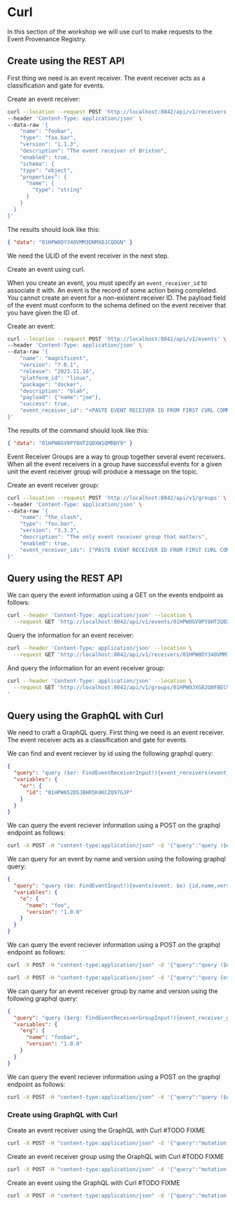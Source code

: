 # Curl

In this section of the workshop we will use curl to make requests to the Event
Provenance Registry.

## Create using the REST API

First thing we need is an event receiver. The event receiver acts as a
classification and gate for events.

Create an event receiver:

```bash
curl --location --request POST 'http://localhost:8042/api/v1/receivers' \
--header 'Content-Type: application/json' \
--data-raw '{
    "name": "foobar",
    "type": "foo.bar",
    "version": "1.1.3",
    "description": "The event receiver of Brixton",
    "enabled": true,
    "schema": {
    "type": "object",
    "properties": {
      "name": {
        "type": "string"
      }
    }
  }
}'
```

The results should look like this:

```json
{ "data": "01HPW0DY340VMM3DNMX8JCQDGN" }
```

We need the ULID of the event receiver in the next step.

Create an event using curl.

When you create an event, you must specify an `event_receiver_id` to associate
it with. An event is the record of some action being completed. You cannot
create an event for a non-existent receiver ID. The payload field of the event
must conform to the schema defined on the event receiver that you have given the
ID of.

Create an event:

```bash
curl --location --request POST 'http://localhost:8042/api/v1/events' \
--header 'Content-Type: application/json' \
--data-raw '{
    "name": "magnificent",
    "version": "7.0.1",
    "release": "2023.11.16",
    "platform_id": "linux",
    "package": "docker",
    "description": "blah",
    "payload": {"name":"joe"},
    "success": true,
    "event_receiver_id": "<PASTE EVENT RECEIVER ID FROM FIRST CURL COMMAND>"
}'
```

The results of the command should look like this:

```json
{ "data": "01HPW0GV9PY8HT2Q0XW1QMRBY9" }
```

Event Receiver Groups are a way to group together several event receivers. When
all the event receivers in a group have successful events for a given unit the
event receiver group will produce a message on the topic.

Create an event receiver group:

```bash
curl --location --request POST 'http://localhost:8042/api/v1/groups' \
--header 'Content-Type: application/json' \
--data-raw '{
    "name": "the_clash",
    "type": "foo.bar",
    "version": "3.3.3",
    "description": "The only event receiver group that matters",
    "enabled": true,
    "event_receiver_ids": ["PASTE EVENT RECEIVER ID FROM FIRST CURL COMMAND"]
}'
```

## Query using the REST API

We can query the event information using a GET on the events endpoint as
follows:

```bash
curl --header 'Content-Type: application/json' --location \
  --request GET 'http://localhost:8042/api/v1/events/01HPW0GV9PY8HT2Q0XW1QMRBY9'
```

Query the information for an event receiver:

```bash
curl --header 'Content-Type: application/json' --location \
  --request GET 'http://localhost:8042/api/v1/receivers/01HPW0DY340VMM3DNMX8JCQDGN'
```

And query the information for an event receiver group:

```bash
curl --header 'Content-Type: application/json' --location \
  --request GET 'http://localhost:8042/api/v1/groups/01HPW0JXG82Q0FBEC9M8P2Q6J8
'
```

## Query using the GraphQL with Curl

We need to craft a GraphQL query. First thing we need is an event receiver. The
event receiver acts as a classification and gate for events.

We can find and event reciever by id using the following graphql query:

```json
{
  "query": "query ($er: FindEventReceiverInput!){event_receivers(event_receiver: $er) {id,name,type,version,description}}",
  "variables": {
    "er": {
      "id": "01HPW652DSJBHR5K4KCZQ97GJP"
    }
  }
}
```

We can query the event reciever information using a POST on the graphql endpoint
as follows:

```bash
curl -X POST -H "content-type:application/json" -d '{"query":"query ($er: FindEventReceiverInput!){event_receivers(event_receiver: $er) {id,name,type,version,description}}","variables":{"er":{"id":"01HPW652DSJBHR5K4KCZQ97GJP"}}}' http://localhost:8042/api/v1/graphql/query
```

We can query for an event by name and version using the following graphql query:

```json
{
  "query": "query ($e: FindEventInput!){events(event: $e) {id,name,version,release,platform_id,package,description,success,event_receiver_id}}",
  "variables": {
    "e": {
      "name": "foo",
      "version": "1.0.0"
    }
  }
}
```

We can query the event reciever information using a POST on the graphql endpoint
as follows:

```bash
curl -X POST -H "content-type:application/json" -d '{"query":"query ($e : FindEventInput!){events(event: $e) {id,name,version,release,platform_id,package,description,success,event_receiver_id}}","variables":{"e": {"name":"foo","version":"1.0.0"}}}' http://localhost:8042/api/v1/graphql/query
```

```bash
curl -X POST -H "content-type:application/json" -d '{"query":"query {events(event: {name: \"foo\", version: \"1.0.0\"}) {id,name,version,release,platform_id,package,description,success,event_receiver_id}}}' http://localhost:8042/api/v1/graphql/query
```

We can query for an event receiver group by name and version using the following
graphql query:

```json
{
  "query": "query ($erg: FindEventReceiverGroupInput!){event_receiver_groups(event_receiver_group: $erg) {id,name,type,version,description}}",
  "variables": {
    "erg": {
      "name": "foobar",
      "version": "1.0.0"
    }
  }
}
```

We can query the event reciever information using a POST on the graphql endpoint
as follows:

```bash
curl -X POST -H "content-type:application/json" -d '{"query":"query ($erg: FindEventReceiverGroupInput!){event_receiver_groups(event_receiver_group: $erg) {id,name,type,version,description}}","variables":{"erg": {"name":"foobar","version":"1.0.0"}}}' http://localhost:8042/api/v1/graphql/query
```

### Create using GraphQL with Curl

Create an event receiver using the GraphQL with Curl #TODO FIXME

```bash
curl -X POST -H "content-type:application/json" -d '{"query":"mutation ($obj: CreateEventReceiverInput!){create_event_receiver(event_receiver: $obj)}", "variables": {"obj": {"name": "foo", "version": "1.0.0"}}}' http://localhost:8042/api/v1/graphql/query
```

Create an event receiver group using the GraphQL with Curl #TODO FIXME

```bash
curl -X POST -H "content-type:application/json" -d '{"query":"mutation ($obj: CreateEventReceiverGroupInput!){create_event_receiver_group(event_receiver_group: $obj)}", "variables": {"obj": {"name": "foo", "version": "1.0.0"}}}' http://localhost:8042/api/v1/graphql/query
```

Create an event using the GraphQL with Curl #TODO FIXME

```bash
curl -X POST -H "content-type:application/json" -d '{"query":"mutation ($obj: CreateEventInput!){create_event(event: $obj)}", "variables": {"obj": {"name": "foo", "version": "1.0.0"}}}' http://localhost:8042/api/v1/graphql/query
```

